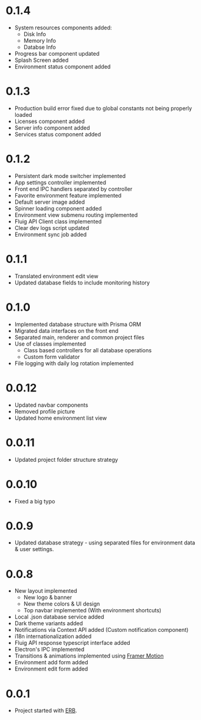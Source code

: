 # 0.1.4

- System resources components added:
  - Disk Info
  - Memory Info
  - Databse Info
- Progress bar component updated
- Splash Screen added
- Environment status component added

# 0.1.3

- Production build error fixed due to global constants not being properly loaded
- Licenses component added
- Server info component added
- Services status component added

# 0.1.2

- Persistent dark mode switcher implemented
- App settings controller implemented
- Front end IPC handlers separated by controller
- Favorite environment feature implemented
- Default server image added
- Spinner loading component added
- Environment view submenu routing implemented
- Fluig API Client class implemented
- Clear dev logs script updated
- Environment sync job added

# 0.1.1

- Translated environment edit view
- Updated database fields to include monitoring history

# 0.1.0

- Implemented database structure with Prisma ORM
- Migrated data interfaces on the front end
- Separated main, renderer and common project files
- Use of classes implemented
  - Class based controllers for all database operations
  - Custom form validator
- File logging with daily log rotation implemented

# 0.0.12

- Updated navbar components
- Removed profile picture
- Updated home environment list view

# 0.0.11

- Updated project folder structure strategy

# 0.0.10

- Fixed a big typo

# 0.0.9

- Updated database strategy - using separated files for environment data & user settings.

# 0.0.8

- New layout implemented
  - New logo & banner
  - New theme colors & UI design
  - Top navbar implemented (With environment shortcuts)
- Local .json database service added
- Dark theme variants added
- Notifications via Context API added (Custom notification component)
- i18n internationalization added
- Fluig API response typescript interface added
- Electron's IPC implemented
- Transitions & animations implemented using [Framer Motion](https://www.framer.com/motion/)
- Environment add form added
- Environment edit form added

# 0.0.1

- Project started with [ERB](https://github.com/electron-react-boilerplate/electron-react-boilerplate).
